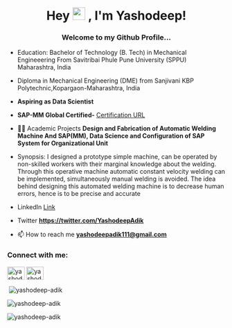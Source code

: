 <h1 align="center">Hey <img src="https://github.com/TheDudeThatCode/TheDudeThatCode/blob/master/Assets/Hi.gif" width="29"> , I'm Yashodeep!</h1>
<h3 align="center">Welcome to my Github Profile...</h3>


- Education: Bachelor of Technology (B. Tech) in Mechanical Engineeering From Savitribai Phule Pune University (SPPU) Maharashtra, India
- Diploma in Mechanical Engineering (DME) from Sanjivani KBP Polytechnic,Kopargaon-Maharashtra, India
    
- **Aspiring as Data Scientist**
- **SAP-MM Global Certified-** <a href="https://www.credly.com/badges/f99bd2a5-e08f-446b-bc86-15c5ba638b61/public_url"> Certification URL </a>
- 👨‍💻 Academic Projects **Design and Fabrication of Automatic Welding Machine And SAP(MM), Data Science and Configuration of SAP System for Organizational Unit**
- Synopsis: I designed a prototype simple machine, can be operated by non-skilled workers with 
their marginal knowledge about the welding. Through this operative machine automatic constant 
velocity welding can be implemented, simultaneously manual welding is avoided. The idea behind 
designing this automated welding machine is to decrease human errors, hence is to be precise and 
accurate

- LinkedIn [Link](www.linkedin.com/in/yashodeep-adik)

- Twitter **https://twitter.com/YashodeepAdik**

- 📫 How to reach me **yashodeepadik111@gmail.com**

<h3 align="left">Connect with me:</h3>
<p align="left">
<a href="https://twitter.com/yashodeepadik" target="blank"><img align="center" src="https://raw.githubusercontent.com/rahuldkjain/github-profile-readme-generator/master/src/images/icons/Social/twitter.svg" alt="yashodeepadik" height="30" width="40" /></a>
<a href="https://linkedin.com/in/yashodeep adik" target="blank"><img align="center" src="https://raw.githubusercontent.com/rahuldkjain/github-profile-readme-generator/master/src/images/icons/Social/linked-in-alt.svg" alt="yashodeep adik" height="30" width="40" /></a>
</p>

<p>&nbsp;<img align="center" src="https://github-readme-stats.vercel.app/api?username=yashodeep-adik&show_icons=true&locale=en" alt="yashodeep-adik" /></p>

<p align="left"> <img src="https://komarev.com/ghpvc/?username=yashodeep-adik&label=Profile%20views&color=0e75b6&style=flat" alt="yashodeep-adik" /> </p>

<p><img align="center" src="https://github-readme-streak-stats.herokuapp.com/?user=yashodeep-adik&" alt="yashodeep-adik" /></p>
